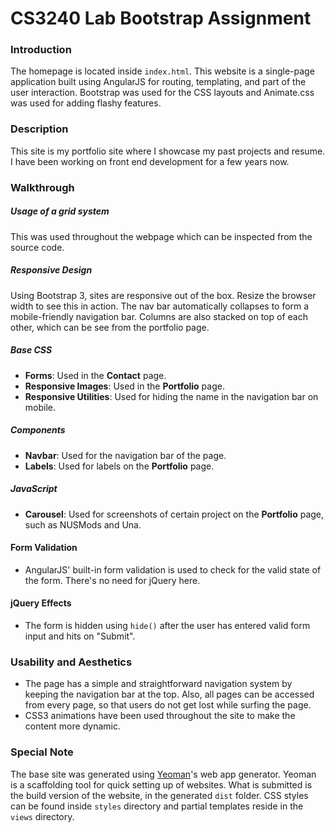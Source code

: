 CS3240 Lab Bootstrap Assignment
===============================

### Introduction

The homepage is located inside `index.html`. This website is a single-page application built using AngularJS for routing, templating, and part of the user interaction. Bootstrap was used for the CSS layouts and Animate.css was used for adding flashy features.


### Description

This site is my portfolio site where I showcase my past projects and resume. I have been working on front end development for a few years now.


### Walkthrough

##### Usage of a grid system
This was used throughout the webpage which can be inspected from the source code.

##### Responsive Design
Using Bootstrap 3, sites are responsive out of the box. Resize the browser width to see this in action. The nav bar automatically collapses to form a mobile-friendly navigation bar. Columns are also stacked on top of each other, which can be see from the portfolio page.

##### Base CSS
- **Forms**: Used in the **Contact** page.
- **Responsive Images**: Used in the **Portfolio** page.
- **Responsive Utilities**: Used for hiding the name in the navigation bar on mobile.

##### Components
- **Navbar**: Used for the navigation bar of the page.
- **Labels**: Used for labels on the **Portfolio** page.

##### JavaScript
- **Carousel**: Used for screenshots of certain project on the **Portfolio** page, such as NUSMods and Una.

#### Form Validation
- AngularJS' built-in form validation is used to check for the valid state of the form. There's no need for jQuery here.

#### jQuery Effects
- The form is hidden using `hide()` after the user has entered valid form input and hits on "Submit".


### Usability and Aesthetics
- The page has a simple and straightforward navigation system by keeping the navigation bar at the top. Also, all pages can be accessed from every page, so that users do not get lost while surfing the page.
- CSS3 animations have been used throughout the site to make the content more dynamic.


### Special Note

The base site was generated using [Yeoman](http://yeoman.io/)'s web app generator. Yeoman is a scaffolding tool for quick setting up of websites. What is submitted is the build version of the website, in the generated `dist` folder. CSS styles can be found inside `styles` directory and partial templates reside in the `views` directory.

